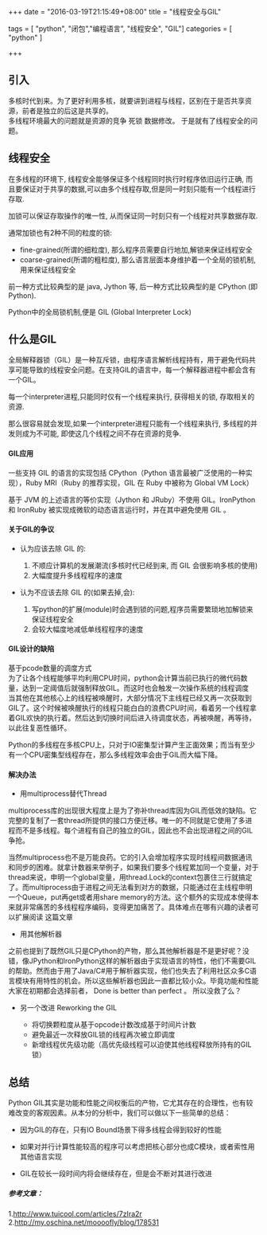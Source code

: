 +++
date = "2016-03-19T21:15:49+08:00"
title = "线程安全与GIL"

tags = [ "python", "闭包","编程语言", "线程安全", "GIL"]
categories = [
  "python"
]

+++
## 引入

多核时代到来。为了更好利用多核，就要讲到进程与线程，区别在于是否共享资源，前者是独立的后这是共享的。  
多线程环境最大的问题就是资源的竞争 死锁 数据修改。
于是就有了线程安全的问题。

## 线程安全

在多线程的环境下, 线程安全能够保证多个线程同时执行时程序依旧运行正确, 而且要保证对于共享的数据,可以由多个线程存取,但是同一时刻只能有一个线程进行存取.

加锁可以保证存取操作的唯一性, 从而保证同一时刻只有一个线程对共享数据存取.

通常加锁也有2种不同的粒度的锁:

* fine-grained(所谓的细粒度), 那么程序员需要自行地加,解锁来保证线程安全
* coarse-grained(所谓的粗粒度), 那么语言层面本身维护着一个全局的锁机制,用来保证线程安全

前一种方式比较典型的是 java, Jython 等, 后一种方式比较典型的是 CPython (即Python).


Python中的全局锁机制,便是 GIL (Global Interpreter Lock)
<!--more-->

## 什么是GIL

全局解释器锁（GIL）是一种互斥锁，由程序语言解析线程持有，用于避免代码共享可能导致的线程安全问题。在支持GIL的语言中，每一个解释器进程中都会含有一个GIL。

每一个interpreter进程,只能同时仅有一个线程来执行, 获得相关的锁, 存取相关的资源.

那么很容易就会发现,如果一个interpreter进程只能有一个线程来执行, 多线程的并发则成为不可能, 即使这几个线程之间不存在资源的竞争.

#### GIL应用
一些支持 GIL 的语言的实现包括 CPython（Python 语言最被广泛使用的一种实现），Ruby MRI（Ruby 的推荐实现，GIL 在 Ruby 中被称为 Global VM Lock）

基于 JVM 的上述语言的等价实现（Jython 和 JRuby）不使用 GIL。IronPython 和 IronRuby 被实现成微软的动态语言运行时，并在其中避免使用 GIL 。

#### 关于GIL的争议
* 认为应该去除 GIL 的:
    1. 不顺应计算机的发展潮流(多核时代已经到来, 而 GIL 会很影响多核的使用)
    2. 大幅度提升多线程程序的速度

* 认为不应该去除 GIL 的(如果去掉,会):

    1. 写python的扩展(module)时会遇到锁的问题,程序员需要繁琐地加解锁来保证线程安全
    2. 会较大幅度地减低单线程程序的速度

#### GIL设计的缺陷

基于pcode数量的调度方式  
为了让各个线程能够平均利用CPU时间，python会计算当前已执行的微代码数量，达到一定阈值后就强制释放GIL。而这时也会触发一次操作系统的线程调度  
当其他在其他核心上的线程被唤醒时，大部分情况下主线程已经又再一次获取到GIL了。这个时候被唤醒执行的线程只能白白的浪费CPU时间，看着另一个线程拿着GIL欢快的执行着。然后达到切换时间后进入待调度状态，再被唤醒，再等待，以此往复恶性循环。

Python的多线程在多核CPU上，只对于IO密集型计算产生正面效果；而当有至少有一个CPU密集型线程存在，那么多线程效率会由于GIL而大幅下降。

#### 解决办法
* 用multiprocess替代Thread

multiprocess库的出现很大程度上是为了弥补thread库因为GIL而低效的缺陷。它完整的复制了一套thread所提供的接口方便迁移。唯一的不同就是它使用了多进程而不是多线程。每个进程有自己的独立的GIL，因此也不会出现进程之间的GIL争抢。

当然multiprocess也不是万能良药。它的引入会增加程序实现时线程间数据通讯和同步的困难。就拿计数器来举例子，如果我们要多个线程累加同一个变量，对于thread来说，申明一个global变量，用thread.Lock的context包裹住三行就搞定了。而multiprocess由于进程之间无法看到对方的数据，只能通过在主线程申明一个Queue，put再get或者用share memory的方法。这个额外的实现成本使得本来就非常痛苦的多线程程序编码，变得更加痛苦了。具体难点在哪有兴趣的读者可以扩展阅读 这篇文章

* 用其他解析器

之前也提到了既然GIL只是CPython的产物，那么其他解析器是不是更好呢？没错，像JPython和IronPython这样的解析器由于实现语言的特性，他们不需要GIL的帮助。然而由于用了Java/C#用于解析器实现，他们也失去了利用社区众多C语言模块有用特性的机会。所以这些解析器也因此一直都比较小众。毕竟功能和性能大家在初期都会选择前者， Done is better than perfect 。
所以没救了么？


* 另一个改进 Reworking the GIL

    - 将切换颗粒度从基于opcode计数改成基于时间片计数
    - 避免最近一次释放GIL锁的线程再次被立即调度
    - 新增线程优先级功能（高优先级线程可以迫使其他线程释放所持有的GIL锁）

## 总结

Python GIL其实是功能和性能之间权衡后的产物，它尤其存在的合理性，也有较难改变的客观因素。从本分的分析中，我们可以做以下一些简单的总结：

- 因为GIL的存在，只有IO Bound场景下得多线程会得到较好的性能

- 如果对并行计算性能较高的程序可以考虑把核心部分也成C模块，或者索性用其他语言实现

- GIL在较长一段时间内将会继续存在，但是会不断对其进行改进

##### 参考文章：
1.http://www.tuicool.com/articles/7zIra2r  
2.http://my.oschina.net/moooofly/blog/178531  
